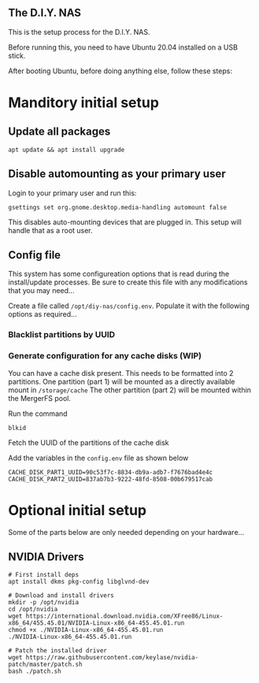 The D.I.Y. NAS
---

This is the setup process for the D.I.Y. NAS.

Before running this, you need to have Ubuntu 20.04 installed on a USB stick.

After booting Ubuntu, before doing anything else, follow these steps:



# Manditory initial setup

## Update all packages
```
apt update && apt install upgrade
```


## Disable automounting as your primary user
Login to your primary user and run this:
```
gsettings set org.gnome.desktop.media-handling automount false
```

This disables auto-mounting devices that are plugged in. This setup will handle that as a root user.


## Config file

This system has some configureation options that is read during the install/update processes.
Be sure to create this file with any modifications that you may need...

Create a file called `/opt/diy-nas/config.env`.
Populate it with the following options as required...


### Blacklist partitions by UUID


### Generate configuration for any cache disks (WIP)

You can have a cache disk present. This needs to be formatted into 2 partitions.
One partition (part 1) will be mounted as a directly available mount in `/storage/cache`
The other partition (part 2) will be mounted within the MergerFS pool.

Run the command
```
blkid
```

Fetch the UUID of the partitions of the cache disk

Add the variables in the `config.env` file as shown below
```
CACHE_DISK_PART1_UUID=90c53f7c-8834-db9a-adb7-f7676bad4e4c
CACHE_DISK_PART2_UUID=837ab7b3-9222-48fd-8508-00b679517cab
```



# Optional initial setup

Some of the parts below are only needed depending on your hardware...

## NVIDIA Drivers
```
# First install deps
apt install dkms pkg-config libglvnd-dev

# Download and install drivers
mkdir -p /opt/nvidia
cd /opt/nvidia
wget https://international.download.nvidia.com/XFree86/Linux-x86_64/455.45.01/NVIDIA-Linux-x86_64-455.45.01.run
chmod +x ./NVIDIA-Linux-x86_64-455.45.01.run
./NVIDIA-Linux-x86_64-455.45.01.run

# Patch the installed driver
wget https://raw.githubusercontent.com/keylase/nvidia-patch/master/patch.sh
bash ./patch.sh
```
